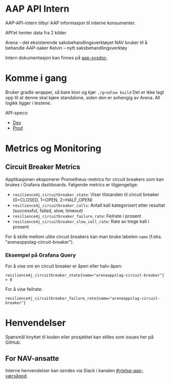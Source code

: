 # AAP API Intern
AAP-API-intern tilbyr AAP informasjon til interne konsumenter.

API’et henter data fra 2 kilder

Arena – det eksisterende saksbehandlingsverktøyet NAV bruker til å behandle AAP-saker
Kelvin – nytt saksbehandlingsverktøy

Intern dokumentasjon kan finnes på [aap-sysdoc](https://aap-sysdoc.ansatt.nav.no/funksjonalitet/Datadeling/funksjonell).

# Komme i gang
Bruker gradle wrapper, så bare klon og kjør `./gradlew build`
Det er ikke lagt opp til at denne skal kjøre standalone, siden den er avhengig av Arena.
All logikk ligger i testene.

API-specs:
- [Dev](https://aap-api.intern.dev.nav.no/swagger-ui/index.html)
- [Prod](https://aap-api.intern.nav.no/swagger-ui/index.html)

# Metrics og Monitoring

## Circuit Breaker Metrics
Applikasjonen eksponerer Prometheus-metrics for circuit breakers som kan brukes i Grafana dashboards.
Følgende metrics er tilgjengelige:

- `resilience4j_circuitbreaker_state`: Viser tilstanden til circuit breaker (0=CLOSED, 1=OPEN, 2=HALF_OPEN)
- `resilience4j_circuitbreaker_calls`: Antall kall kategorisert etter resultat (successful, failed, slow, timeout)
- `resilience4j_circuitbreaker_failure_rate`: Feilrate i prosent
- `resilience4j_circuitbreaker_slow_call_rate`: Rate av trege kall i prosent

For å skille mellom ulike circuit breakers kan man bruke labelen `name` (f.eks. "arenaoppslag-circuit-breaker").


### Eksempel på Grafana Query
For å vise om en circuit breaker er åpen eller halv-åpen:
```
resilience4j_circuitbreaker_state{name="arenaoppslag-circuit-breaker"} > 0
```

For å vise feilrate:
```
resilience4j_circuitbreaker_failure_rate{name="arenaoppslag-circuit-breaker"}
```

# Henvendelser
Spørsmål knyttet til koden eller prosjektet kan stilles som issues her på GitHub.

## For NAV-ansatte
Interne henvendelser kan sendes via Slack i kanalen [#ytelse-aap-værsågod](https://nav-it.slack.com/archives/C0312J501GX/p1740730504702299).
